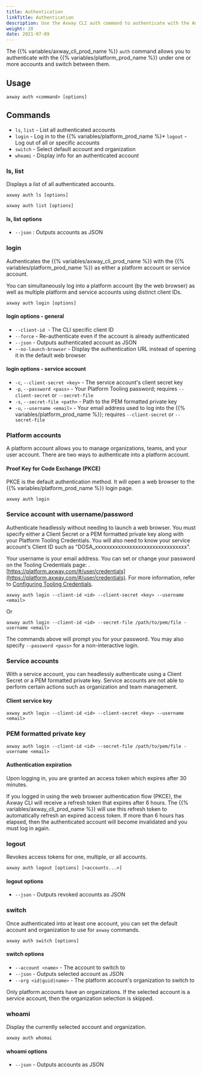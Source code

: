 ```yaml
---
title: Authentication
linkTitle: Authentication
description: Use the Axway CLI auth command to authenticate with the Amplify Platform.
weight: 20
date: 2021-07-09
---
```


The {{% variables/axway_cli_prod_name %}} `auth` command allows you to authenticate with the {{% variables/platform_prod_name %}} under one or more accounts and switch between them.

## Usage

```
axway auth <command> [options]
```

## Commands

* `ls`, `list` - List all authenticated accounts
* `login` - Log in to the {{% variables/platform_prod_name %}* `logout` - Log out of all or specific accounts
* `switch` - Select default account and organization
* `whoami` - Display info for an authenticated account

### ls, list

Displays a list of all authenticated accounts.

```
axway auth ls [options]

axway auth list [options]
```

#### ls, list options

* `--json` : Outputs accounts as JSON

### login

Authenticates the {{% variables/axway_cli_prod_name %}} with the {{% variables/platform_prod_name %}} as either a platform account or service account.

You can simultaneously log into a platform account (by the web browser) as well as multiple platform and service accounts using distinct client IDs.

```
axway auth login [options]
```

#### login options - general

* `--client-id`  - The CLI specific client ID
* `--force` - Re-authenticate even if the account is already authenticated
* `--json` - Outputs authenticated account as JSON
* `--no-launch-browser` - Display the authentication URL instead of opening it in the default web browser

#### login options - service account
* `-c`, `--client-secret <key>` - The service account's client secret key
* `-p`, `--password <pass>` - Your Platform Tooling password; requires `--client-secret` or `--secret-file`
* `-s`, `--secret-file <path>` - Path to the PEM formatted private key
* `-u`, `--username <email>` - Your email address used to log into the {{% variables/platform_prod_name %}}; requires `--client-secret` or `--secret-file`

### Platform accounts

A platform account allows you to manage organizations, teams, and your user account. There are two ways to authenticate into a platform account.

#### Proof Key for Code Exchange (PKCE)

PKCE is the default authentication method. It will open a web browser to the {{% variables/platform_prod_name %}} login page.

```
axway auth login
```

### Service account with username/password

Authenticate headlessly without needing to launch a web browser. You must specify either a Client Secret or a PEM formatted private key along with your Platform Tooling Credentials. You will also need to know your service account's Client ID such as "DOSA_xxxxxxxxxxxxxxxxxxxxxxxxxxxxxxxx".

Your username is your email address. You can set or change your password on the Tooling Credentials page: .[https://platform.axway.com/#/user/credentials](https://platform.axway.com/#/user/credentials). For more information, refer to [Configuring Tooling Credentials](https://docs.axway.com/bundle/Amplify_Platform_Management_allOS_en/page/configuring_tooling_credentials.html).

```
axway auth login --client-id <id> --client-secret <key> --username <email>
```

Or

```
axway auth login --client-id <id> --secret-file /path/to/pem/file -username <email>
```

The commands above will prompt you for your password. You may also specify `--password <pass>` for a non-interactive login.

### Service accounts

With a service account, you can headlessly authenticate using a Client Secret or a PEM formatted private key. Service accounts are not able to perform certain actions such as organization and team management.

#### Client service key

```
axway auth login --client-id <id> --client-secret <key> --username <email>
```

### PEM formatted private key

```
axway auth login --client-id <id> --secret-file /path/to/pem/file -username <email>
```

#### Authentication expiration

Upon logging in, you are granted an access token which expires after 30 minutes.

If you logged in using the web browser authentication flow (PKCE), the Axway CLI will receive a refresh token that expires after 6 hours. The {{% variables/axway_cli_prod_name %}} will use this refresh token to automatically refresh an expired access token. If more than 6 hours has elapsed, then the authenticated account will become invalidated and you must log in again.

### logout

Revokes access tokens for one, multiple, or all accounts.

```
axway auth logout [options] [<accounts...>]
```

#### logout options

* `--json` - Outputs revoked accounts as JSON

### switch

Once authenticated into at least one account, you can set the default account and organization to use for `axway` commands.

```
axway auth switch [options]
```

#### switch options

* `--account <name>` - The account to switch to
* `--json` - Outputs selected account as JSON
* `--org <id|guid|name>` - The platform account's organization to switch to

Only platform accounts have an organizations. If the selected account is a service account, then the organization selection is skipped.

### whoami

Display the currently selected account and organization.

```
axway auth whomai
```
#### whoami options

* `--json` - Outputs accounts as JSON